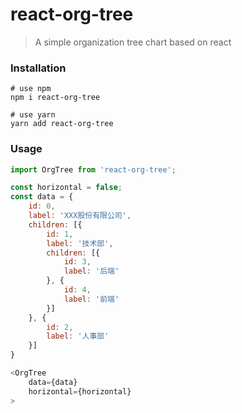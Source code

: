 # react-org-tree

> A simple organization tree chart based on react

### Installation

```
# use npm
npm i react-org-tree

# use yarn
yarn add react-org-tree
```
### Usage

``` js
import OrgTree from 'react-org-tree';

const horizontal = false;
const data = {
    id: 0,
    label: 'XXX股份有限公司',
    children: [{
        id: 1,
        label: '技术部',
        children: [{
            id: 3,
            label: '后端'
        }, {
            id: 4,
            label: '前端'
        }]
    }, {
        id: 2,
        label: '人事部'
    }]
}

<OrgTree
    data={data}
    horizontal={horizontal}
>
```




